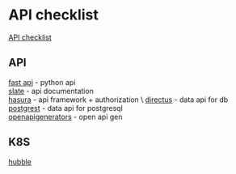 # API checklist
[API checklist](https://github.com/shieldfy/API-Security-Checklist)

## API
[fast api](https://github.com/tiangolo/fastapi) - python api \
[slate](https://github.com/slatedocs/slate) - api documentation \
[hasura](https://github.com/hasura/graphql-engine) - api framework + authorization \ 
[directus](https://github.com/directus/directus) - data api for db \
[postgrest](https://github.com/PostgREST/postgrest) - data api for postgresql \
[openapigenerators](https://github.com/OpenAPITools/openapi-generator) - open api gen

## K8S
[hubble](https://github.com/cilium/hubble)
